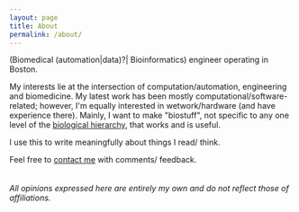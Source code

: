 ```yaml
---
layout: page
title: About
permalink: /about/
---
```

(Biomedical (automation|data)?| Bioinformatics) engineer operating in Boston.  

My interests lie at the intersection of computation/automation, engineering 
and biomedicine. My latest work has been mostly computational/software-related; 
however, I'm equally interested in wetwork/hardware (and have experience there). 
Mainly, I want to make "biostuff", not specific to any one level of the
<a href="">biological hierarchy</a>, that works and is useful.

I use this to write meaningfully about things I read/ think. 

Feel free to [contact me](mailto:tfarrell01@gmail.com) with comments/ feedback.  
<br>  
*All opinions expressed here are entirely my own and do not reflect 
those of affiliations.* 
